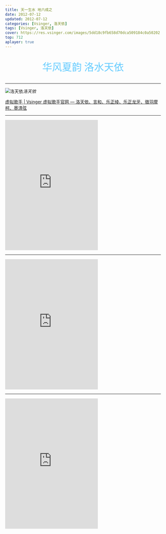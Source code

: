 ```yaml
---
title: 天一生水 地六成之
date: 2012-07-12
updated: 2012-07-12
categories: [Vsinger, 洛天依]
tags: [Vsinger, 洛天依]
cover: https://res.vsinger.com/images/5dd18c9fb658d70dca509184c0a50202.jpg
top: 712
aplayer: true
---
```


<p style="text-align:center;color:#66CCFF;font-size:32px;font-family:lisu">华风夏韵 洛水天依</p>

<!-- more -->

<meting-js
 id="535936139"
 server="netease"
 type="song"
 theme="#66CCFF">
</meting-js>

<hr>

![洛天依](https://res.vsinger.com/images/e4a5e56fa3a1817244195f15ce5dcda9.jpg)_洛天依_

[虚拟歌手 | Vsinger 虚拟歌手官网 — 洛天依、言和、乐正绫、乐正龙牙、徵羽摩柯、墨清弦](https://vsinger.com/vsinger)

---

<iframe src="https://player.bilibili.com/player.html?aid=291530455&bvid=BV1Hf4y1L7MF&cid=368390647&page=1&autoplay=0" scrolling="no" border="0" frameborder="no" framespacing="0" allowfullscreen="true" height="420"> </iframe>

---

<iframe src="https://player.bilibili.com/player.html?aid=385844016&bvid=BV1dZ4y1Y7bt&cid=771025783&page=1&autoplay=0" scrolling="no" border="0" frameborder="no" framespacing="0" allowfullscreen="true" height="420"> </iframe>

---

<iframe src="https://player.bilibili.com/player.html?aid=955750433&bvid=BV19W4y1f7hz&cid=1193618405&p=1&autoplay=0" scrolling="no" border="0" frameborder="no" framespacing="0" allowfullscreen="true" height="420"> </iframe>